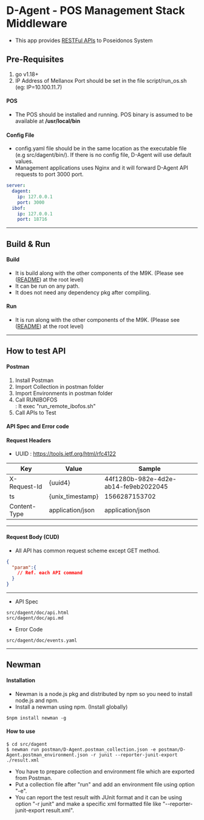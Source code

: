 # D-Agent - POS Management Stack Middleware
*  This app provides [RESTFul APIs](src/dagent/doc/api.md) to Poseidonos System

## Pre-Requisites
1. go v1.18+
2. IP Address of Mellanox Port should be set in the file script/run_os.sh (eg: IP=10.100.11.7)

#### POS
* The POS should be installed and running. POS binary is assumed to be available at **/usr/local/bin**
#### Config File
* config.yaml file should be in the same location as the executable file (e.g src/dagent/bin/). If there is no config file, D-Agent will use default values.
* Management applications uses Nginx and it will forward D-Agent API requests to port 3000 port.

```yaml
server:
  dagent:
    ip: 127.0.0.1
    port: 3000
  ibof:
    ip: 127.0.0.1
    port: 18716
```

***

## Build & Run

#### Build
* It is build along with the other components of the M9K. (Please see ([README](../../README.md)) at the root level)
* It can be run on any path.
* It does not need any dependency pkg after compiling.

#### Run
* It is run along with the other components of the M9K. (Please see ([README](../../README.md)) at the root level)

***

## How to test API
#### Postman
1. Install Postman
2. Import Collection in postman folder
3. Import Environments in postman folder
4. Call RUNIBOFOS   
    : It exec "run_remote_ibofos.sh"
5. Call APIs to Test

#### API Spec and Error code
#### Request Headers
* UUID : https://tools.ietf.org/html/rfc4122  

| Key | Value | Sample |
| --- | ------|-------------|
| X-Request-Id | {uuid4} | 44f1280b-982e-4d2e-ab14-fe9eb2022045 |
| ts | {unix_timestamp} | 1566287153702 |
| Content-Type | application/json | application/json |
 
***

#### Request Body (CUD)
* All API has common request scheme except GET method.

```json
{
  "param":{
    // Ref. each API command
  }
}
```

***

* API Spec  
```
src/dagent/doc/api.html
src/dagent/doc/api.md
```
* Error Code  
```
src/dagent/doc/events.yaml
```

***

## Newman

#### Installation

- Newman is a node.js pkg and distributed by npm so you need to install node.js and npm.
- Install a newman using npm. (Install globally)

```
$npm install newman -g
```

#### How to use

```
$ cd src/dagent
$ newman run postman/D-Agent.postman_collection.json -e postman/D-Agent.postman_environment.json -r junit --reporter-junit-export ./result.xml
```

- You have to prepare collection and environment file which are exported from Postman.
- Put a collection file after "run" and add an environment file using option "-e".
- You can report the test result with JUnit format and it can be using option "-r junit" and make a specific xml formatted file like "--reporter-junit-export result.xml".
